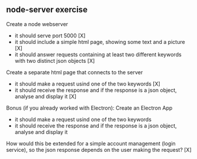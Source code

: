 ## node-server exercise

Create a node webserver

* it should serve port 5000 [X]
* it should include a simple html page, showing some text and a picture [X]
* it should answer requests containing at least two different keywords with two distinct json objects [X]

Create a separate html page that connects to the server

* it should make a request usind one of the two keywords [X]
* it should receive the response and if the response is a json object, analyse and display it [X]

Bonus (if you already worked with Electron): Create an Electron App

* it should make a request usind one of the two keywords
* it should receive the response and if the response is a json object, analyse and display it
  
How would this be extended for a simple account management (login service), so the json response depends on the user making the request? [X]
